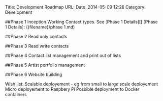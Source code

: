 Title: Development Roadmap
URL:
Date: 2014-05-09 12:28
Category: Development

##Phase 1 Inception
Working Contact types.  See [Phase 1 Details][]
[Phase 1 Details]:  ({filename}/phase 1.md)

##Phase 2 
Read only contacts

##Phase 3
Read write contacts

##Phase 4
Contact list management and print out of lists

##Phase 5
Artist portfolio management

##Phase 6
Website building

Wish list:
Scalable deployement - eg from small to large scale deployement
Micro deployement to Raspbery Pi
Possible deployment to Docker containers


